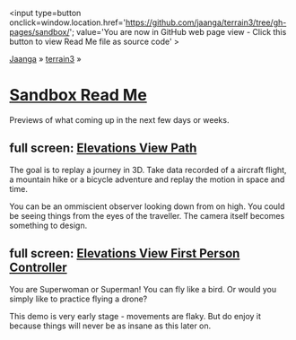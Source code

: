 
<span style=display:none; >[You are now in GitHub source code view - click this link to view Read Me file as a web page]
( https://jaanga.github.io/terrain3/sandbox/ "View file as a web page." ) </span>
<input type=button onclick=window.location.href='https://github.com/jaanga/terrain3/tree/gh-pages/sandbox/'; value='You are now in GitHub web page view - Click this button to view Read Me file as source code' >

[Jaanga]( http://jaanga.github.io ) &raquo; [terrain3]( https://jaanga.github.io/terrain3/ ) &raquo;

[Sandbox Read Me]( https://jaanga.github.io/terrain3/#sandbox/ )
===


Previews of what coming up in the next few days or weeks.



## full screen: [Elevations View Path]( https://jaanga.github.io/terrain3/sandbox/elevations-view-path/ )

The goal is to replay a journey in 3D. Take data recorded of a aircraft flight, a mountain hike or a bicycle adventure and replay the motion in space and time.

You can be an ommiscient observer looking down from on high. You could be seeing things from the eyes of the traveller. The camera itself becomes something to design.

## full screen: [Elevations View First Person Controller]( https://jaanga.github.io/terrain3/sandbox/elevations-view-fps/ )

You are Superwoman or Superman! You can fly like a bird. Or would you simply like to practice flying a drone?

This demo is very early stage - movements are flaky. But do enjoy it because things will never be as insane as this later on. 

